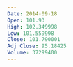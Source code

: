 ```yaml
---
Date: 2014-09-18
Open: 101.93
High: 102.349998
Low: 101.559998
Close: 101.790001
Adj Close: 95.18425
Volume: 37299400
---
```

